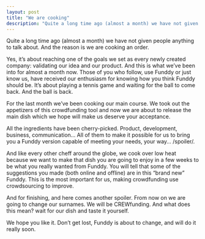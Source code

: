 ```yaml
---
layout: post
title: "We are cooking"
description: "Quite a long time ago (almost a month) we have not given people anything to talk about. And the reason is we are cooking an order."
---
```


Quite a long time ago (almost a month) we have not given people anything to talk about. And the reason is we are cooking an order.

Yes, it’s about reaching one of the goals we set as every newly created company: validating our idea and our product. And this is what we’ve been into for almost a month now. Those of you who follow, use Funddy or just know us, have received our enthusiasm for knowing how you think Funddy should be. It’s about playing a tennis game and waiting for the ball to come back. And the ball is back.

For the last month we’ve been cooking our main course. We took out the appetizers of this crowdfunding tool and now we are about to release the main dish which we hope will make us deserve your acceptance.

All the ingredients have been cherry-picked. Product, development, business, communication… All of them to make it possible for us to bring you a Funddy version capable of meeting your needs, your way… /spoiler/.

And like every other cheff around the globe, we cook over low heat because we want to make that dish you are going to enjoy in a few weeks to be what you really wanted from Funddy. You will tell that some of the suggestions you made (both online and offline) are in this “brand new” Funddy. This is the most important for us, making crowdfunding use crowdsourcing to improve.

And for finishing, and here comes another spoiler. From now on we are going to change our surnames. We will be CREWfunding. And what does this mean? wait for our dish and taste it yourself.

We hope you like it. Don’t get lost, Funddy is about to change, and will do it really soon.